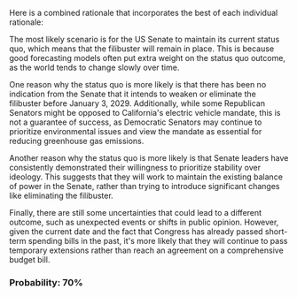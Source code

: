 Here is a combined rationale that incorporates the best of each individual rationale:

The most likely scenario is for the US Senate to maintain its current status quo, which means that the filibuster will remain in place. This is because good forecasting models often put extra weight on the status quo outcome, as the world tends to change slowly over time.

One reason why the status quo is more likely is that there has been no indication from the Senate that it intends to weaken or eliminate the filibuster before January 3, 2029. Additionally, while some Republican Senators might be opposed to California's electric vehicle mandate, this is not a guarantee of success, as Democratic Senators may continue to prioritize environmental issues and view the mandate as essential for reducing greenhouse gas emissions.

Another reason why the status quo is more likely is that Senate leaders have consistently demonstrated their willingness to prioritize stability over ideology. This suggests that they will work to maintain the existing balance of power in the Senate, rather than trying to introduce significant changes like eliminating the filibuster.

Finally, there are still some uncertainties that could lead to a different outcome, such as unexpected events or shifts in public opinion. However, given the current date and the fact that Congress has already passed short-term spending bills in the past, it's more likely that they will continue to pass temporary extensions rather than reach an agreement on a comprehensive budget bill.

### Probability: 70%